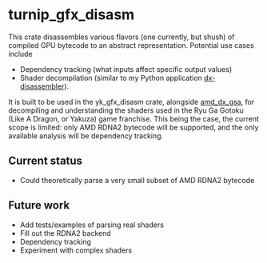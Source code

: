 # turnip_gfx_disasm

This crate disassembles various flavors (one currently, but shush) of compiled GPU bytecode to an abstract representation. Potential use cases include
- Dependency tracking (what inputs affect specific output values)
- Shader decompilation (similar to my Python application [dx-disassembler](https://github.com/theturboturnip/dx-disassembler)).

It is built to be used in the yk_gfx_disasm crate, alongside [amd_dx_gsa](https://github.com/theturboturnip/amd_dx_gsa),
for decompiling and understanding the shaders used in the Ryu Ga Gotoku (Like A Dragon, or Yakuza) game franchise.
This being the case, the current scope is limited: only AMD RDNA2 bytecode will be supported, and the only available analysis will be dependency tracking.

## Current status

- Could theoretically parse a very small subset of AMD RDNA2 bytecode

## Future work

- Add tests/examples of parsing real shaders
- Fill out the RDNA2 backend
- Dependency tracking
- Experiment with complex shaders
